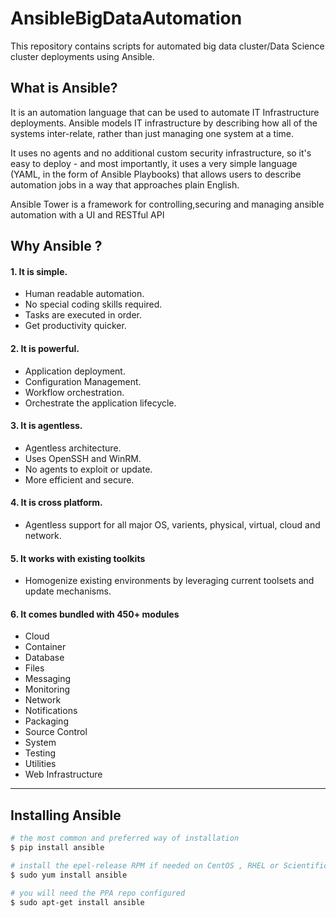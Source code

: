 # AnsibleBigDataAutomation

This repository contains scripts for automated big data cluster/Data Science cluster deployments using Ansible.

## What is Ansible?

It is an automation language that can be used to automate IT Infrastructure deployments. Ansible models IT infrastructure by describing how all of the systems inter-relate, rather than just managing one system at a time.

It uses no agents and no additional custom security infrastructure, so it's easy to deploy - and most importantly, it uses a very simple language (YAML, in the form of Ansible Playbooks) that allows users to describe automation jobs in a way that approaches plain English.

Ansible Tower is a framework for controlling,securing and managing ansible automation with a UI and RESTful API

## Why Ansible ?

#### 1. It is simple.

* Human readable automation. 
* No special coding skills required.
* Tasks are executed in order.
* Get productivity quicker.

#### 2. It is powerful.

* Application deployment.
* Configuration Management.
* Workflow orchestration.
* Orchestrate the application lifecycle.

#### 3. It is agentless.

* Agentless architecture.
* Uses OpenSSH and WinRM.
* No agents to exploit or update.
* More efficient and secure.

#### 4. It is cross platform.

* Agentless support for all major OS, varients, physical, virtual, cloud and network.

#### 5. It works with existing toolkits

* Homogenize existing environments by leveraging current toolsets and update mechanisms. 

#### 6. It comes bundled with 450+ modules

* Cloud
* Container
* Database
* Files
* Messaging
* Monitoring
* Network
* Notifications
* Packaging
* Source Control
* System
* Testing
* Utilities
* Web Infrastructure

---

## Installing Ansible

```bash
# the most common and preferred way of installation
$ pip install ansible

# install the epel-release RPM if needed on CentOS , RHEL or Scientific Linux
$ sudo yum install ansible

# you will need the PPA repo configured
$ sudo apt-get install ansible 
```


   


